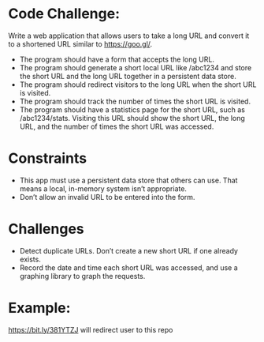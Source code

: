 # Code Challenge:

Write a web application that allows users to take a long URL and convert it to a shortened URL similar to https://goo.gl/.
- The program should have a form that accepts the long URL.
- The program should generate a short local URL like /abc1234 and store the short URL and the long URL together in a persistent data store.
- The program should redirect visitors to the long URL when the short URL is visited.
- The program should track the number of times the short URL is visited.
- The program should have a statistics page for the short URL, such as /abc1234/stats. Visiting this URL should show the short URL, the long URL, and the number of times the short URL was accessed.


# Constraints

- This app must use a persistent data store that others can use. That means a local, in-memory system isn’t appropriate.
- Don’t allow an invalid URL to be entered into the form.


# Challenges

- Detect duplicate URLs. Don’t create a new short URL if one already exists.
- Record the date and time each short URL was accessed, and use a graphing library to graph the requests.

# Example:
https://bit.ly/381YTZJ will redirect user to this repo

